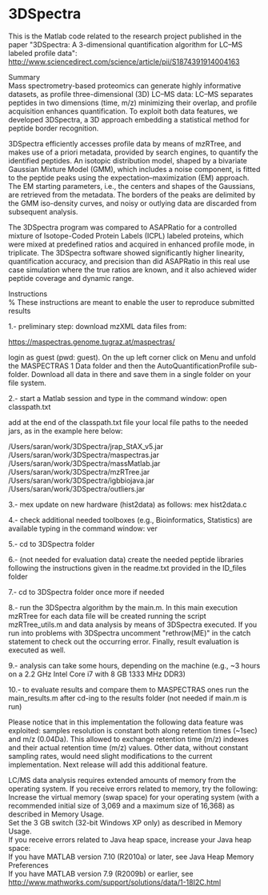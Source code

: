 3DSpectra
=========

This is the Matlab code related to the research project published in the paper "3DSpectra: A 3-dimensional quantification algorithm for LC–MS labeled profile data": http://www.sciencedirect.com/science/article/pii/S1874391914004163

Summary
<br/>
Mass spectrometry-based proteomics can generate highly informative datasets, as profile three-dimensional (3D) LC–MS data: LC–MS separates peptides in two dimensions (time, m/z) minimizing their overlap, and profile acquisition enhances quantification. To exploit both data features, we developed 3DSpectra, a 3D approach embedding a statistical method for peptide border recognition.

3DSpectra efficiently accesses profile data by means of mzRTree, and makes use of a priori metadata, provided by search engines, to quantify the identified peptides. An isotopic distribution model, shaped by a bivariate Gaussian Mixture Model (GMM), which includes a noise component, is fitted to the peptide peaks using the expectation–maximization (EM) approach. The EM starting parameters, i.e., the centers and shapes of the Gaussians, are retrieved from the metadata. The borders of the peaks are delimited by the GMM iso-density curves, and noisy or outlying data are discarded from subsequent analysis.

The 3DSpectra program was compared to ASAPRatio for a controlled mixture of Isotope-Coded Protein Labels (ICPL) labeled proteins, which were mixed at predefined ratios and acquired in enhanced profile mode, in triplicate. The 3DSpectra software showed significantly higher linearity, quantification accuracy, and precision than did ASAPRatio in this real use case simulation where the true ratios are known, and it also achieved wider peptide coverage and dynamic range.

Instructions
<br/>
% These instructions are meant to enable the user to reproduce submitted results

1.- preliminary step: download mzXML data files from:

https://maspectras.genome.tugraz.at/maspectras/

login as guest (pwd: guest). On the up left corner click on Menu and unfold the MASPECTRAS 1 Data folder and then the AutoQuantificationProfile sub-folder. Download all data in there and save them in a single folder on your file system.

2.- start a Matlab session and type in the command window: open classpath.txt

add at the end of the classpath.txt file your local file paths to the needed jars, as in the example here below:

/Users/saran/work/3DSpectra/jrap_StAX_v5.jar
/Users/saran/work/3DSpectra/maspectras.jar
/Users/saran/work/3DSpectra/massMatlab.jar
/Users/saran/work/3DSpectra/mzRTree.jar
/Users/saran/work/3DSpectra/igbbiojava.jar
/Users/saran/work/3DSpectra/outliers.jar

3.- mex update on new hardware (hist2data) as follows: mex hist2data.c

4.- check additional needed toolboxes (e.g., Bioinformatics, Statistics) are available typing in the command window: ver

5.- cd to 3DSpectra folder

6.- (not needed for evaluation data) create the needed peptide libraries following the instructions given in the readme.txt provided in the ID_files folder 

7.- cd to 3DSpectra folder once more if needed

8.- run the 3DSpectra algorithm by the main.m. 
In this main execution mzRTree for each data file will be created running the script mzRTree_utils.m and data analysis by means of 3DSpectra executed.
If you run into problems with 3DSpectra uncomment "rethrow(ME)" in the catch statement to check out the occurring error.
Finally, result evaluation is executed as well.

9.- analysis can take some hours, depending on the machine  (e.g., ~3 hours on a 2.2 GHz Intel Core i7 with 8 GB 1333 MHz DDR3)

10.- to evaluate results and compare them to MASPECTRAS ones run the main_results.m after cd-ing to the results folder (not needed if main.m is run)

Please notice that in this implementation the following data feature was exploited: samples resolution is constant both along retention times (~1sec) and m/z (0.04Da).
This allowed to exchange retention time (m/z) indexes and  their actual retention time (m/z) values. 
Other data, without constant sampling rates, would need slight modifications to the current implementation. Next release will add this additional feature.



LC/MS data analysis requires extended amounts of memory from the operating system.
If you receive errors related to memory, try the following: <br/>
Increase the virtual memory (swap space) for your operating system (with a recommended initial size of 3,069 and a maximum size of 16,368) as described in Memory Usage.<br/>
Set the 3 GB switch (32-bit Windows XP only) as described in Memory Usage.<br/>
If you receive errors related to Java heap space, increase your Java heap space:<br/>
If you have MATLAB version 7.10 (R2010a) or later, see
Java Heap Memory Preferences<br/>
If you have MATLAB version 7.9 (R2009b) or earlier, see
http://www.mathworks.com/support/solutions/data/1-18I2C.html



